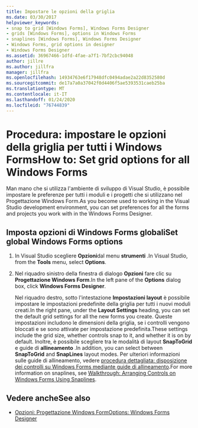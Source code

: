 ```yaml
---
title: Impostare le opzioni della griglia
ms.date: 03/30/2017
helpviewer_keywords:
- snap to grid [Windows Forms], Windows Forms Designer
- grids [Windows Forms], options in Windows Forms
- snaplines [Windows Forms], Windows Forms Designer
- Windows Forms, grid options in designer
- Windows Forms Designer
ms.assetid: 36967466-1dfd-4fae-a7f1-7bf2cbc94048
author: jillre
ms.author: jillfra
manager: jillfra
ms.openlocfilehash: 14934763e6f17948dfc0494adae2a22d8352580d
ms.sourcegitcommit: de17a7a0a37042f0d4406f5ae5393531caeb25ba
ms.translationtype: MT
ms.contentlocale: it-IT
ms.lasthandoff: 01/24/2020
ms.locfileid: "76744839"
---
```

# <a name="how-to-set-grid-options-for-all-windows-forms"></a><span data-ttu-id="9b563-102">Procedura: impostare le opzioni della griglia per tutti i Windows Forms</span><span class="sxs-lookup"><span data-stu-id="9b563-102">How to: Set grid options for all Windows Forms</span></span>

<span data-ttu-id="9b563-103">Man mano che si utilizza l'ambiente di sviluppo di Visual Studio, è possibile impostare le preferenze per tutti i moduli e i progetti che si utilizzano nel Progettazione Windows Form.</span><span class="sxs-lookup"><span data-stu-id="9b563-103">As you become used to working in the Visual Studio development environment, you can set preferences for all the forms and projects you work with in the Windows Forms Designer.</span></span>

## <a name="set-global-windows-forms-options"></a><span data-ttu-id="9b563-104">Imposta opzioni di Windows Forms globali</span><span class="sxs-lookup"><span data-stu-id="9b563-104">Set global Windows Forms options</span></span>

1. <span data-ttu-id="9b563-105">In Visual Studio scegliere **Opzioni**dal menu **strumenti** .</span><span class="sxs-lookup"><span data-stu-id="9b563-105">In Visual Studio, from the **Tools** menu, select **Options**.</span></span>

2. <span data-ttu-id="9b563-106">Nel riquadro sinistro della finestra di dialogo **Opzioni** fare clic su **Progettazione Windows Form**.</span><span class="sxs-lookup"><span data-stu-id="9b563-106">In the left pane of the **Options** dialog box, click **Windows Forms Designer**.</span></span>

   <span data-ttu-id="9b563-107">Nel riquadro destro, sotto l'intestazione **Impostazioni layout** è possibile impostare le impostazioni predefinite della griglia per tutti i nuovi moduli creati.</span><span class="sxs-lookup"><span data-stu-id="9b563-107">In the right pane, under the **Layout Settings** heading, you can set the default grid settings for all the new forms you create.</span></span> <span data-ttu-id="9b563-108">Queste impostazioni includono le dimensioni della griglia, se i controlli vengono bloccati e se sono attivate per impostazione predefinita.</span><span class="sxs-lookup"><span data-stu-id="9b563-108">These settings include the grid size, whether controls snap to it, and whether it is on by default.</span></span> <span data-ttu-id="9b563-109">Inoltre, è possibile scegliere tra le modalità di layout **SnapToGrid** e guide di **allineamento** .</span><span class="sxs-lookup"><span data-stu-id="9b563-109">In addition, you can select between **SnapToGrid** and **SnapLines** layout modes.</span></span> <span data-ttu-id="9b563-110">Per ulteriori informazioni sulle guide di allineamento, vedere [procedura dettagliata: disposizione dei controlli su Windows Forms mediante guide di allineamento](walkthrough-arranging-controls-on-windows-forms-using-snaplines.md).</span><span class="sxs-lookup"><span data-stu-id="9b563-110">For more information on snaplines, see [Walkthrough: Arranging Controls on Windows Forms Using Snaplines](walkthrough-arranging-controls-on-windows-forms-using-snaplines.md).</span></span>

## <a name="see-also"></a><span data-ttu-id="9b563-111">Vedere anche</span><span class="sxs-lookup"><span data-stu-id="9b563-111">See also</span></span>

- [<span data-ttu-id="9b563-112">Opzioni: Progettazione Windows Form</span><span class="sxs-lookup"><span data-stu-id="9b563-112">Options: Windows Forms Designer</span></span>](/visualstudio/ide/reference/options-windows-forms-designer)
